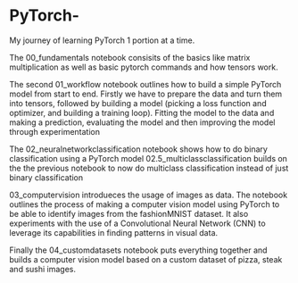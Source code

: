 # PyTorch-
My journey of learning PyTorch 1 portion at a time.

The 00_fundamentals notebook consisits of the basics like matrix multiplication as well as basic pytorch commands and how tensors work.

The second 01_workflow notebook outlines how to build a simple PyTorch model from start to end. Firstly we have to prepare the data and turn them into tensors, followed by building a model (picking a loss function and optimizer, and building a training loop). Fitting the model to the data and making a prediction, evaluating the model and then improving the model through experimentation

The 02_neuralnetworkclassification notebook shows how to do binary classification using a PyTorch model
02.5_multiclassclassification builds on the the previous notebook to now do multiclass classification instead of just binary classification 

03_computervision introdueces the usage of images as data. The notebook outlines the process of making a computer vision model using PyTorch to be able to identify images from the fashionMNIST dataset. It also experiments with the use of a Convolutional Neural Network (CNN) to leverage its capabilities in finding patterns in visual data.

Finally the 04_customdatasets notebook puts everything together and builds a computer vision model based on a custom dataset of pizza, steak and sushi images.
